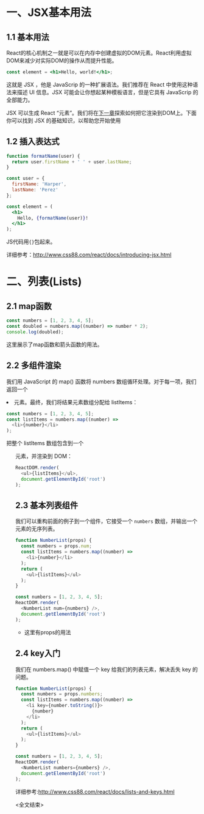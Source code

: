 # 一、JSX基本用法
## 1.1 基本用法

React的核心机制之一就是可以在内存中创建虚拟的DOM元素。React利用虚拟DOM来减少对实际DOM的操作从而提升性能。

```jsx
const element = <h1>Hello, world!</h1>;
```
这就是 JSX ，他是 JavaScrip 的一种扩展语法。我们推荐在 React 中使用这种语法来描述 UI 信息。JSX 可能会让你想起某种模板语言，但是它具有 JavaScrip 的全部能力。

JSX 可以生成 React “元素”。我们将在[下一章](http://www.css88.com/react/docs/rendering-elements.html)探索如何把它渲染到DOM上。下面你可以找到 JSX 的基础知识，以帮助您开始使用



## 1.2 插入表达式

```jsx
function formatName(user) {
  return user.firstName + ' ' + user.lastName;
}

const user = {
  firstName: 'Harper',
  lastName: 'Perez'
};

const element = (
  <h1>
    Hello, {formatName(user)}!
  </h1>
);
```
JS代码用`{}`包起来。

详细参考：http://www.css88.com/react/docs/introducing-jsx.html

# 二、列表(Lists) 

## 2.1 map函数

```js
const numbers = [1, 2, 3, 4, 5];
const doubled = numbers.map((number) => number * 2);
console.log(doubled);
```

这里展示了map函数和箭头函数的用法。

## 2.2 多组件渲染
我们用 JavaScript 的 map() 函数将 numbers 数组循环处理。对于每一项，我们返回一个 <li> 元素。最终，我们将结果元素数组分配给 listItems：
```js
const numbers = [1, 2, 3, 4, 5];
const listItems = numbers.map((number) =>
  <li>{number}</li>
);
```
把整个 listItems 数组包含到一个 <ul> 元素，并渲染到 DOM：

```js
ReactDOM.render(
  <ul>{listItems}</ul>,
  document.getElementById('root')
);
```

## 2.3 基本列表组件

我们可以重构前面的例子到一个组件，它接受一个 `numbers` 数组，并输出一个元素的无序列表。

```js
function NumberList(props) {
  const numbers = props.num;
  const listItems = numbers.map((number) =>
    <li>{number}</li>
  );
  return (
    <ul>{listItems}</ul>
  );
}

const numbers = [1, 2, 3, 4, 5];
ReactDOM.render(
  <NumberList num={numbers} />,
  document.getElementById('root')
);
```

- 这里有props的用法

## 2.4 key入门
我们在 numbers.map() 中赋值一个 key 给我们的列表元素，解决丢失 key 的问题。
```js
function NumberList(props) {
  const numbers = props.numbers;
  const listItems = numbers.map((number) =>
    <li key={number.toString()}>
      {number}
    </li>
  );
  return (
    <ul>{listItems}</ul>
  );
}

const numbers = [1, 2, 3, 4, 5];
ReactDOM.render(
  <NumberList numbers={numbers} />,
  document.getElementById('root')
);
```

详细参考:http://www.css88.com/react/docs/lists-and-keys.html

<全文结束>


